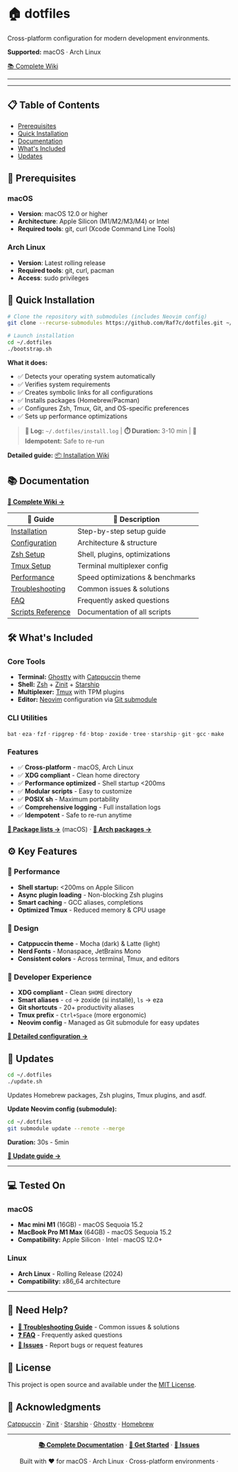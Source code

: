 # 🏠 dotfiles

Cross-platform configuration for modern development environments.

**Supported:** macOS · Arch Linux

[📚 Complete Wiki](https://github.com/Raf7c/dotfiles/wiki)

---

---

## 📋 Table of Contents

- [Prerequisites](#-prerequisites)
- [Quick Installation](#-quick-installation)
- [Documentation](#-documentation)
- [What's Included](#-whats-included)
- [Updates](#-updates)

## 🔧 Prerequisites

### macOS
- **Version**: macOS 12.0 or higher
- **Architecture**: Apple Silicon (M1/M2/M3/M4) or Intel
- **Required tools**: git, curl (Xcode Command Line Tools)

### Arch Linux
- **Version**: Latest rolling release
- **Required tools**: git, curl, pacman
- **Access**: sudo privileges

## 🚀 Quick Installation

```bash
# Clone the repository with submodules (includes Neovim config)
git clone --recurse-submodules https://github.com/Raf7c/dotfiles.git ~/.dotfiles

# Launch installation
cd ~/.dotfiles
./bootstrap.sh
```

**What it does:**
- ✅ Detects your operating system automatically
- ✅ Verifies system requirements
- ✅ Creates symbolic links for all configurations
- ✅ Installs packages (Homebrew/Pacman)
- ✅ Configures Zsh, Tmux, Git, and OS-specific preferences
- ✅ Sets up performance optimizations

> **📝 Log:** `~/.dotfiles/install.log` | **⏱️ Duration:** 3-10 min | **🔄 Idempotent:** Safe to re-run

**Detailed guide:** [📦 Installation Wiki](https://github.com/Raf7c/dotfiles/wiki/Installation)

## 📚 Documentation

**[📖 Complete Wiki →](https://github.com/Raf7c/dotfiles/wiki)**

| 📄 Guide | 📝 Description |
|---------|---------------|
| [Installation](https://github.com/Raf7c/dotfiles/wiki/Installation) | Step-by-step setup guide |
| [Configuration](https://github.com/Raf7c/dotfiles/wiki/Configuration) | Architecture & structure |
| [Zsh Setup](https://github.com/Raf7c/dotfiles/wiki/Zsh-Configuration) | Shell, plugins, optimizations |
| [Tmux Setup](https://github.com/Raf7c/dotfiles/wiki/Tmux-Configuration) | Terminal multiplexer config |
| [Performance](https://github.com/Raf7c/dotfiles/wiki/Performance-Optimizations) | Speed optimizations & benchmarks |
| [Troubleshooting](https://github.com/Raf7c/dotfiles/wiki/Troubleshooting) | Common issues & solutions |
| [FAQ](https://github.com/Raf7c/dotfiles/wiki/FAQ) | Frequently asked questions |
| [Scripts Reference](https://github.com/Raf7c/dotfiles/wiki/Scripts-Reference) | Documentation of all scripts |

## 🛠️ What's Included

### Core Tools
- **Terminal:** [Ghostty](https://ghostty.org/) with [Catppuccin](https://github.com/catppuccin/catppuccin) theme
- **Shell:** [Zsh](https://www.zsh.org/) + [Zinit](https://github.com/zdharma-continuum/zinit) + [Starship](https://starship.rs/)
- **Multiplexer:** [Tmux](https://github.com/tmux/tmux) with TPM plugins
- **Editor:** [Neovim](https://neovim.io/) configuration via [Git submodule](https://github.com/Raf7c/neovim)

### CLI Utilities
`bat` · `eza` · `fzf` · `ripgrep` · `fd` · `btop` · `zoxide` · `tree` · `starship` · `git` · `gcc` · `make`

### Features
- ✅ **Cross-platform** - macOS, Arch Linux
- ✅ **XDG compliant** - Clean home directory
- ✅ **Performance optimized** - Shell startup <200ms
- ✅ **Modular scripts** - Easy to customize
- ✅ **POSIX sh** - Maximum portability
- ✅ **Comprehensive logging** - Full installation logs
- ✅ **Idempotent** - Safe to re-run anytime

**[📄 Package lists →](Brewfile)** (macOS) · **[📄 Arch packages →](src/arch/arch.txt)**

## ⚙️ Key Features

### 🚀 Performance
- **Shell startup:** <200ms on Apple Silicon
- **Async plugin loading** - Non-blocking Zsh plugins
- **Smart caching** - GCC aliases, completions
- **Optimized Tmux** - Reduced memory & CPU usage

### 🎨 Design
- **Catppuccin theme** - Mocha (dark) & Latte (light)
- **Nerd Fonts** - Monaspace, JetBrains Mono
- **Consistent colors** - Across terminal, Tmux, and editors

### 🔧 Developer Experience
- **XDG compliant** - Clean `$HOME` directory
- **Smart aliases** - `cd` → zoxide (si installé), `ls` → eza
- **Git shortcuts** - 20+ productivity aliases
- **Tmux prefix** - `Ctrl+Space` (more ergonomic)
- **Neovim config** - Managed as Git submodule for easy updates

**[📖 Detailed configuration →](https://github.com/Raf7c/dotfiles/wiki/Configuration)**

## 🔄 Updates

```bash
cd ~/.dotfiles
./update.sh
```

Updates Homebrew packages, Zsh plugins, Tmux plugins, and asdf.

**Update Neovim config (submodule):**
```bash
cd ~/.dotfiles
git submodule update --remote --merge
```

**Duration:** 30s - 5min

**[📖 Update guide →](https://github.com/Raf7c/dotfiles/wiki/Installation#updates)**

---

## 💻 Tested On

### macOS
- **Mac mini M1** (16GB) - macOS Sequoia 15.2
- **MacBook Pro M1 Max** (64GB) - macOS Sequoia 15.2
- **Compatibility:** Apple Silicon · Intel · macOS 12.0+

### Linux
- **Arch Linux** - Rolling Release (2024)
- **Compatibility:** x86_64 architecture

---

## 🐛 Need Help?

- **[🔧 Troubleshooting Guide](https://github.com/Raf7c/dotfiles/wiki/Troubleshooting)** - Common issues & solutions
- **[❓ FAQ](https://github.com/Raf7c/dotfiles/wiki/FAQ)** - Frequently asked questions
- **[📝 Issues](https://github.com/Raf7c/dotfiles/issues)** - Report bugs or request features

## 📝 License

This project is open source and available under the [MIT License](LICENSE).

## 🙏 Acknowledgments

[Catppuccin](https://github.com/catppuccin/catppuccin) · [Zinit](https://github.com/zdharma-continuum/zinit) · [Starship](https://starship.rs/) · [Ghostty](https://ghostty.org/) · [Homebrew](https://brew.sh/)

---

<div align="center">

**[📚 Complete Documentation](https://github.com/Raf7c/dotfiles/wiki)** · **[🚀 Get Started](https://github.com/Raf7c/dotfiles/wiki/Installation)** · **[💬 Issues](https://github.com/Raf7c/dotfiles/issues)**

Built with ❤️ for macOS · Arch Linux · Cross-platform environments ·

</div>
